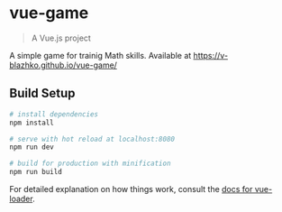 # vue-game

> A Vue.js project

A simple game for trainig Math skills. Available at https://v-blazhko.github.io/vue-game/

## Build Setup

``` bash
# install dependencies
npm install

# serve with hot reload at localhost:8080
npm run dev

# build for production with minification
npm run build
```

For detailed explanation on how things work, consult the [docs for vue-loader](http://vuejs.github.io/vue-loader).
